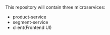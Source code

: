 This repository will contain three microservices:
- product-service
- segment-service
- client(Frontend UI)